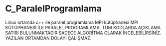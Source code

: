 # C_ParalelProgramlama
Linux ortamda c++ ile paralel programlama  MPI kütüphanesi
MPI KÜTÜPHANESİ İLE PARALEL PROGRAMLAMA. TÜM KODLARDA AÇIKLAMA SATIRI BULUNMAKTADIR  SADECE ALGORİTMA OLARAK İNCELEBİLİRSİNİZ. YAZILAN ORTAMDAN DOLAYI ÇALIŞMAZ.

